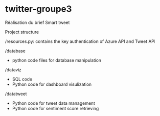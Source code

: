# twitter-groupe3
Réalisation du brief Smart tweet

Project structure


/resources.py: contains the key authentication of Azure API and Tweet API

/database
- python code files for database manipulation

/dataviz
- SQL code
- Python code for dashboard visulization

/datatweet
- Python code for tweet data management
- Python code for sentiment score retrieving
